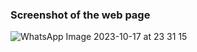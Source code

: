 ### Screenshot of the web page


![WhatsApp Image 2023-10-17 at 23 31 15](https://github.com/MihirChhabria/Blockonomics_test/assets/67017533/d0a2e7ff-b013-462f-9fe6-8003fc4ca069)
